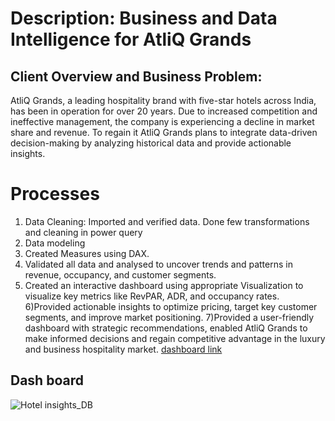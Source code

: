 # Description: Business and Data Intelligence for AtliQ Grands

## Client Overview and Business Problem:
AtliQ Grands, a leading hospitality brand with five-star hotels across India, has been in operation for over 20 years. Due to increased competition and ineffective management, the company is experiencing a decline in market share and revenue.
To regain it AtliQ Grands plans to integrate data-driven decision-making by analyzing historical data and provide actionable insights.
# Processes
1) Data Cleaning: Imported and verified data. Done few transformations and cleaning in power query
2) Data modeling
3) Created Measures using DAX.
4) Validated all data and analysed to uncover trends and patterns in revenue, occupancy, and customer segments.
5) Created an interactive dashboard using appropriate Visualization to visualize key metrics like RevPAR, ADR, and occupancy rates.
6)Provided actionable insights to optimize pricing, target key customer segments, and improve market positioning.
7)Provided a user-friendly dashboard with strategic recommendations, enabled AtliQ Grands to make informed decisions and regain competitive advantage in the luxury and business hospitality market.
<a href="">dashboard link</a>
## Dash board
![Hotel insights_DB](https://github.com/user-attachments/assets/d1e019eb-25fb-4ef5-8775-89de2dbcca65)
